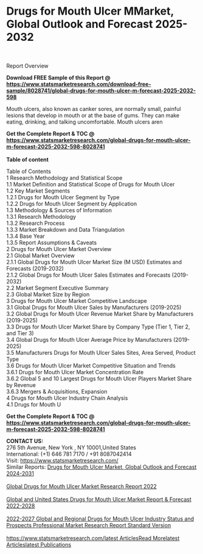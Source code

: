 <h1>Drugs for Mouth Ulcer MMarket, Global Outlook and Forecast 2025-2032</h1><br/><p>Report Overview</p><p><strong>Download FREE Sample of this Report @ <a href="https://www.statsmarketresearch.com/download-free-sample/8028741/global-drugs-for-mouth-ulcer-m-forecast-2025-2032-598">https://www.statsmarketresearch.com/download-free-sample/8028741/global-drugs-for-mouth-ulcer-m-forecast-2025-2032-598</a></strong></p><p>Mouth ulcers, also known as canker sores, are normally small, painful lesions that develop in mouth or at the base of gums. They can make eating, drinking, and talking uncomfortable. Mouth ulcers aren</p><div><b>Get the Complete Report & TOC @ <a href="https://www.statsmarketresearch.com/global-drugs-for-mouth-ulcer-m-forecast-2025-2032-598-8028741">https://www.statsmarketresearch.com/global-drugs-for-mouth-ulcer-m-forecast-2025-2032-598-8028741</a></b></div><br><b>Table of content</b><p>Table of Contents<br />1 Research Methodology and Statistical Scope<br />1.1 Market Definition and Statistical Scope of Drugs for Mouth Ulcer<br />1.2 Key Market Segments<br />1.2.1 Drugs for Mouth Ulcer Segment by Type<br />1.2.2 Drugs for Mouth Ulcer Segment by Application<br />1.3 Methodology & Sources of Information<br />1.3.1 Research Methodology<br />1.3.2 Research Process<br />1.3.3 Market Breakdown and Data Triangulation<br />1.3.4 Base Year<br />1.3.5 Report Assumptions & Caveats<br />2 Drugs for Mouth Ulcer Market Overview<br />2.1 Global Market Overview<br />2.1.1 Global Drugs for Mouth Ulcer Market Size (M USD) Estimates and Forecasts (2019-2032)<br />2.1.2 Global Drugs for Mouth Ulcer Sales Estimates and Forecasts (2019-2032)<br />2.2 Market Segment Executive Summary<br />2.3 Global Market Size by Region<br />3 Drugs for Mouth Ulcer Market Competitive Landscape<br />3.1 Global Drugs for Mouth Ulcer Sales by Manufacturers (2019-2025)<br />3.2 Global Drugs for Mouth Ulcer Revenue Market Share by Manufacturers (2019-2025)<br />3.3 Drugs for Mouth Ulcer Market Share by Company Type (Tier 1, Tier 2, and Tier 3)<br />3.4 Global Drugs for Mouth Ulcer Average Price by Manufacturers (2019-2025)<br />3.5 Manufacturers Drugs for Mouth Ulcer Sales Sites, Area Served, Product Type<br />3.6 Drugs for Mouth Ulcer Market Competitive Situation and Trends<br />3.6.1 Drugs for Mouth Ulcer Market Concentration Rate<br />3.6.2 Global 5 and 10 Largest Drugs for Mouth Ulcer Players Market Share by Revenue<br />3.6.3 Mergers & Acquisitions, Expansion<br />4 Drugs for Mouth Ulcer Industry Chain Analysis<br />4.1 Drugs for Mouth U<br><div><b>Get the Complete Report & TOC @ <a href="https://www.statsmarketresearch.com/global-drugs-for-mouth-ulcer-m-forecast-2025-2032-598-8028741">https://www.statsmarketresearch.com/global-drugs-for-mouth-ulcer-m-forecast-2025-2032-598-8028741</a></b></div></p> <b>CONTACT US:</b><br>276 5th Avenue, New York , NY 10001,United States<br>International: (+1) 646 781 7170 / +91 8087042414<br>Visit: <a href="https://www.statsmarketresearch.com/">https://www.statsmarketresearch.com/</a><br>Similar Reports: <a href="https://www.statsmarketresearch.com/global-drugs-for-mouth-ulcer-m-forecast-2025-2032-598-8028741">Drugs for Mouth Ulcer Market, Global Outlook and Forecast 2024-2031</a><br/><br/><a href="https://www.statsmarketresearch.com/global-drugs-for-mouth-ulcer-m-forecast-2025-2032-598-8028741">Global Drugs for Mouth Ulcer Market Research Report 2022</a><br/><br/><a href="https://www.statsmarketresearch.com/global-drugs-for-mouth-ulcer-m-forecast-2025-2032-598-8028741">Global and United States Drugs for Mouth Ulcer Market Report & Forecast 2022-2028</a><br/><br/><a href="https://www.statsmarketresearch.com/global-drugs-for-mouth-ulcer-m-forecast-2025-2032-598-8028741">2022-2027 Global and Regional Drugs for Mouth Ulcer Industry Status and Prospects Professional Market Research Report Standard Version</a><br/><br/><a href="https://gyeongbokgung.com">https://www.statsmarketresearch.com/</a><a href="https://hallyeomaritime.com">latest Articles</a><a href="https://jingwansa.com">Read More</a><a href=https://nguoiviet.jp/">latest Articles</a><a href="https://www.intelmarketresearch.com/">latest Publications</a>